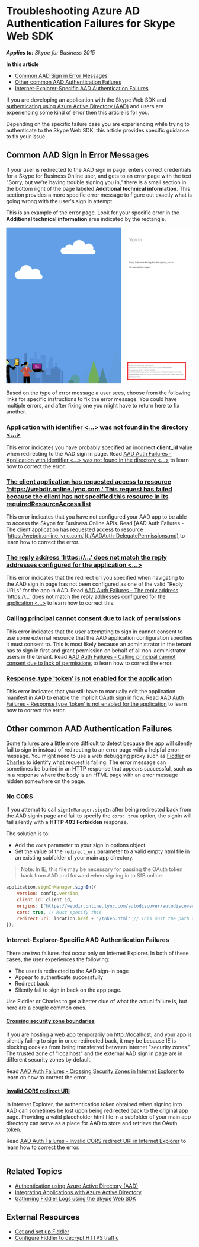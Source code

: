 # Troubleshooting Azure AD Authentication Failures for Skype Web SDK

_**Applies to:** Skype for Business 2015_

**In this article**
- [Common AAD Sign in Error Messages](#error-messages)
- [Other common AAD Authentication Failures](#other-failures)
- [Internet-Explorer-Specific AAD Authentication Failures](#IE-specific)

If you are developing an application with the Skype Web SDK and [authenticating using Azure Active Directory (AAD)](../../PTAuthAzureAD.md) and users are experiencing some kind of error then this article is for you.

Depending on the specific failure case you are experiencing while trying to authenticate to the Skype Web SDK, this article provides specific guidance to fix your issue. 

<a name="error-messages"></a>
## Common AAD Sign in Error Messages

If your user is redirected to the AAD sign in page, enters correct credentials for a Skype for Business Online user, and gets to an error page with the text "Sorry, but we're having trouble signing you in," there is a small section in the bottom right of the page labeled **Additional technical information**. This section provides a more specific error message to figure out exactly what is going wrong with the user's sign in attempt.

This is an example of the error page. Look for your specific error in the **Additional technical information** area indicated by the rectangle.

![AAD sign in error](../../../images/troubleshooting/auth/AdditionalTechnicalInfo.PNG)

Based on the type of error message a user sees, choose from the following links for specific instructions to fix the error message. You could have multiple errors, and after fixing one you might have to return here to fix another.

### [Application with identifier <...> was not found in the directory <...>](./AADAuth-ClientID.md)

This error indicates you have probably specified an incorrect **client_id** value when redirecting to the AAD sign in page.
Read [AAD Auth Failures - Application with identifier <...> was not found in the directory <...>](./AADAuth-ClientID.md) to learn how to correct the error.

### [The client application has requested access to resource 'https://webdir.online.lync.com.' This request has failed because the client has not specified this resource in its requiredResourceAccess list](./AADAuth-DelegatePermissions.md)

This error indicates that you have not configured your AAD app to be able to access the Skype for Business Online APIs.
Read [AAD Auth Failures - The client application has requested access to resource 'https://webdir.online.lync.com.'](./AADAuth-DelegatePermissions.md) to learn how to correct the error.

### [The reply address 'https://...' does not match the reply addresses configured for the application <...>](./AADAuth-ReplyURLs.md)

This error indicates that the redirect uri you specified when navigating to the AAD sign in page has not been configured as one of the valid "Reply URLs" for the app in AAD.
Read [AAD Auth Failures - The reply address 'https://...' does not match the reply addresses configured for the application <...>](./AADAuth-ReplyURLs.md) to learn how to correct this.

### [Calling principal cannot consent due to lack of permissions](./AADAuth-AdminConsent.md)

This error indicates that the user attempting to sign in cannot consent to use some external resource that the AAD application configuration specifies it must consent to. This is most likely because an administrator in the tenant has to sign in first and grant permission on behalf of all non-administrator users in the tenant.
Read [AAD Auth Failures - Calling principal cannot consent due to lack of permissions](./AADAuth-AdminConsent.md) to learn how to correct the error.

### [Response_type 'token' is not enabled for the application](./AADAuth-EnableImplicitOAuth.md)

This error indicates that you still have to manually edit the application manifest in AAD to enable the implicit OAuth sign in flow.
Read [AAD Auth Failures - Response type 'token' is not enabled for the application](./AADAuth-EnableImplicitOAuth.md) to learn how to correct the error.

<a name="other-failures"></a>
## Other common AAD Authentication Failures

Some failures are a little more difficult to detect because the app will silently fail to sign in instead of redirecting to an error page with a helpful error message. You might need to use a web debugging proxy such as [Fiddler](http://www.telerik.com/fiddler) or [Charles](https://www.charlesproxy.com/) to identify what request is failing. The error message can sometimes be buried in an HTTP response that appears successful, such as in a response where the body is an HTML page with an error message hidden somewhere on the page.

### No CORS

If you attempt to call `signInManager.signIn` after being redirected back from the AAD signin page and fail to specify the `cors: true` option, the signin will fail silently with a **HTTP 403 Forbidden** response.

The solution is to:

- Add the `cors` parameter to your sign in options object 
- Set the value of the `redirect_uri` parameter to a valid empty html file in an existing subfolder of your main app directory. 

>Note: In IE, this file may be necessary for passing the OAuth token back from AAD and forward when signing in to SfB online.

``` js
application.signInManager.signIn({
    version: config.version,
    client_id: client_id,
    origins: ["https://webdir.online.lync.com/autodiscover/autodiscoverservice.svc/root"],
    cors: true, // Must specify this
    redirect_uri: location.href + '/token.html' // This must the path to a valid empty HTML file
});
```

<a name="IE-specific"></a>
### Internet-Explorer-Specific AAD Authentication Failures

There are two failures that occur only on Internet Explorer. In both of these cases, the user experiences the following:

- The user is redirected to the AAD sign-in page
- Appear to authenticate successfully
- Redirect back
- Silently fail to sign in back on the app page. 

Use Fiddler or Charles to get a better clue of what the actual failure is, but here are a couple common ones.

#### [Crossing security zone boundaries](./AADAuth-IESecurityZones.md)

If you are hosting a web app temporarily on http://localhost, and your app is silently failing to sign in once redirected back, it may be because IE is blocking cookies from being transferred between internet "security zones." The trusted zone of "localhost" and the external AAD sign in page are in different security zones by default.

Read [AAD Auth Failures - Crossing Security Zones in Internet Explorer](./AADAuth-IESecurityZones.md) to learn on how to correct the error.

#### [Invalid CORS redirect URI](./AAdAuth-IECORSRedirectURI.md)

In Internet Explorer, the authentication token obtained when signing into AAD can sometimes be lost upon being redirected back to the original app page. Providing a valid placeholder html file in a subfolder of your main app directory can serve as a place for AAD to store and retrieve the OAuth token.

Read [AAD Auth Failures - Invalid CORS redirect URI in Internet Explorer](./AADAuth-IECORSRedirectURI.md) to learn how to correct the error.

---

<a name="related-topics"></a>
## Related Topics

- [Authentication using Azure Active Directory (AAD)](../../PTAuthAzureAD.md)
- [Integrating Applications with Azure Active Directory](https://docs.microsoft.com/en-us/azure/active-directory/active-directory-integrating-applications)
- [Gathering Fiddler Logs using the Skype Web SDK](../gatheringLogs/GatherLogs.md#other-logs)

## External Resources

- [Get and set up Fiddler](http://docs.telerik.com/fiddler/Configure-Fiddler/Tasks/InstallFiddler)
- [Configure Fiddler to decrypt HTTPS traffic](http://docs.telerik.com/fiddler/Configure-Fiddler/Tasks/DecryptHTTPS)
